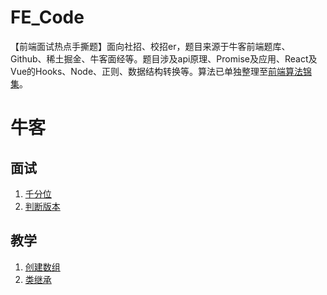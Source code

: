 # FE_Code
【前端面试热点手撕题】面向社招、校招er，题目来源于牛客前端题库、Github、稀土掘金、牛客面经等。题目涉及api原理、Promise及应用、React及Vue的Hooks、Node、正则、数据结构转换等。算法已单独整理至[前端算法锦集](https://github.com/Tarrency/FE_Algorithm)。

# 牛客

## 面试

1. [千分位](牛客/1.%20comma.js)
2. [判断版本](牛客/2.%20version.js)

## 教学
1. [创建数组](牛客/1.%20createArray.js)
2. [类继承](牛客/2.%20extends.js)